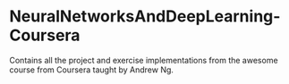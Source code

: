 # NeuralNetworksAndDeepLearning-Coursera
Contains all the project and exercise implementations from the awesome course from Coursera taught by Andrew Ng.
